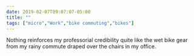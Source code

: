 ```yaml
---
date: 2019-02-07T09:07:07-05:00
title: ""
tags: ["micro","Work","bike commuting","bikes"]
---
```

Nothing reinforces my professorial credibility quite like the wet bike gear from my rainy commute draped over the chairs in my office.
